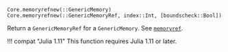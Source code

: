 ```
Core.memoryrefnew(::GenericMemory)
Core.memoryrefnew(::GenericMemoryRef, index::Int, [boundscheck::Bool])
```

Return a `GenericMemoryRef` for a `GenericMemory`. See [`memoryref`](@ref).

!!! compat "Julia 1.11"
    This function requires Julia 1.11 or later.

